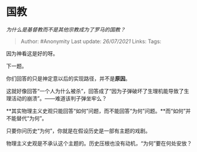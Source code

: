 # 国教
*为什么是基督教而不是其他宗教成为了罗马的国教？*

> Author: #Anonymity
> Last update: *26/07/2021*
> Links:
> Tags:

因为神看这是好的呀。

下一题。

你们回答的只是神定意以后的实现路径，并不是**原因**。

这就好像回答“一个人为什么被杀”，回答成了“因为子弹破坏了生理机能导致了生理活动的崩溃”。——难道该判子弹坐牢么？

**其实物理主义史观只能回答“如何”问题，而不能回答“为何”问题。**而“如何”并不能替代“为何”。

只要你问历史“为何”，你就是在假设历史是一部有主题的戏剧。

物理主义史观是不承认这个主题的。历史压根也没有动机，“为何”要在何处安放？
